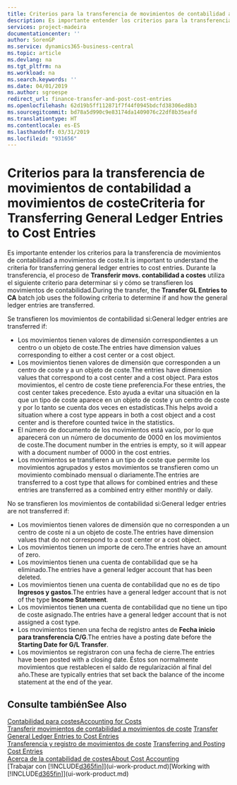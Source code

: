 ```yaml
---
title: Criterios para la transferencia de movimientos de contabilidad a movimientos de coste | Documentos de Microsoft
description: Es importante entender los criterios para la transferencia de movimientos de contabilidad a movimientos de coste. Durante la transferencia, el proceso de **Transferir movs. contabilidad a costes** utiliza el siguiente criterio para determinar si y cómo se transfieren los movimientos de contabilidad.
services: project-madeira
documentationcenter: ''
author: SorenGP
ms.service: dynamics365-business-central
ms.topic: article
ms.devlang: na
ms.tgt_pltfrm: na
ms.workload: na
ms.search.keywords: ''
ms.date: 04/01/2019
ms.author: sgroespe
redirect_url: finance-transfer-and-post-cost-entries
ms.openlocfilehash: 62d19b5ff112871f7f44f0945bdcfd38306ed8b3
ms.sourcegitcommit: bd78a5d990c9e83174da1409076c22df8b35eafd
ms.translationtype: HT
ms.contentlocale: es-ES
ms.lasthandoff: 03/31/2019
ms.locfileid: "931656"
---
```

# <a name="criteria-for-transferring-general-ledger-entries-to-cost-entries"></a><span data-ttu-id="2eb62-104">Criterios para la transferencia de movimientos de contabilidad a movimientos de coste</span><span class="sxs-lookup"><span data-stu-id="2eb62-104">Criteria for Transferring General Ledger Entries to Cost Entries</span></span>
<span data-ttu-id="2eb62-105">Es importante entender los criterios para la transferencia de movimientos de contabilidad a movimientos de coste.</span><span class="sxs-lookup"><span data-stu-id="2eb62-105">It is important to understand the criteria for transferring general ledger entries to cost entries.</span></span> <span data-ttu-id="2eb62-106">Durante la transferencia, el proceso de **Transferir movs. contabilidad a costes** utiliza el siguiente criterio para determinar si y cómo se transfieren los movimientos de contabilidad.</span><span class="sxs-lookup"><span data-stu-id="2eb62-106">During the transfer, the **Transfer GL Entries to CA** batch job uses the following criteria to determine if and how the general ledger entries are transferred.</span></span>  

<span data-ttu-id="2eb62-107">Se transfieren los movimientos de contabilidad si:</span><span class="sxs-lookup"><span data-stu-id="2eb62-107">General ledger entries are transferred if:</span></span>  

-   <span data-ttu-id="2eb62-108">Los movimientos tienen valores de dimensión correspondientes a un centro o un objeto de coste.</span><span class="sxs-lookup"><span data-stu-id="2eb62-108">The entries have dimension values corresponding to either a cost center or a cost object.</span></span>  
-   <span data-ttu-id="2eb62-109">Los movimientos tienen valores de dimensión que corresponden a un centro de coste y a un objeto de coste.</span><span class="sxs-lookup"><span data-stu-id="2eb62-109">The entries have dimension values that correspond to a cost center and a cost object.</span></span> <span data-ttu-id="2eb62-110">Para estos movimientos, el centro de coste tiene preferencia.</span><span class="sxs-lookup"><span data-stu-id="2eb62-110">For these entries, the cost center takes precedence.</span></span> <span data-ttu-id="2eb62-111">Esto ayuda a evitar una situación en la que un tipo de coste aparece en un objeto de coste y un centro de coste y por lo tanto se cuenta dos veces en estadísticas.</span><span class="sxs-lookup"><span data-stu-id="2eb62-111">This helps avoid a situation where a cost type appears in both a cost object and a cost center and is therefore counted twice in the statistics.</span></span>  
-   <span data-ttu-id="2eb62-112">El número de documento de los movimientos está vacío, por lo que aparecerá con un número de documento de 0000 en los movimientos de coste.</span><span class="sxs-lookup"><span data-stu-id="2eb62-112">The document number in the entries is empty, so it will appear with a document number of 0000 in the cost entries.</span></span>  
-   <span data-ttu-id="2eb62-113">Los movimientos se transfieren a un tipo de coste que permite los movimientos agrupados y estos movimientos se transfieren como un movimiento combinado mensual o diariamente.</span><span class="sxs-lookup"><span data-stu-id="2eb62-113">The entries are transferred to a cost type that allows for combined entries and these entries are transferred as a combined entry either monthly or daily.</span></span>  

<span data-ttu-id="2eb62-114">No se transfieren los movimientos de contabilidad si:</span><span class="sxs-lookup"><span data-stu-id="2eb62-114">General ledger entries are not transferred if:</span></span>  

-   <span data-ttu-id="2eb62-115">Los movimientos tienen valores de dimensión que no corresponden a un centro de coste ni a un objeto de coste.</span><span class="sxs-lookup"><span data-stu-id="2eb62-115">The entries have dimension values that do not correspond to a cost center or a cost object.</span></span>  
-   <span data-ttu-id="2eb62-116">Los movimientos tienen un importe de cero.</span><span class="sxs-lookup"><span data-stu-id="2eb62-116">The entries have an amount of zero.</span></span>  
-   <span data-ttu-id="2eb62-117">Los movimientos tienen una cuenta de contabilidad que se ha eliminado.</span><span class="sxs-lookup"><span data-stu-id="2eb62-117">The entries have a general ledger account that has been deleted.</span></span>  
-   <span data-ttu-id="2eb62-118">Los movimientos tienen una cuenta de contabilidad que no es de tipo **Ingresos y gastos**.</span><span class="sxs-lookup"><span data-stu-id="2eb62-118">The entries have a general ledger account that is not of the type **Income Statement**.</span></span>  
-   <span data-ttu-id="2eb62-119">Los movimientos tienen una cuenta de contabilidad que no tiene un tipo de coste asignado.</span><span class="sxs-lookup"><span data-stu-id="2eb62-119">The entries have a general ledger account that is not assigned a cost type.</span></span>  
-   <span data-ttu-id="2eb62-120">Los movimientos tienen una fecha de registro antes de **Fecha inicio para transferencia C/G**.</span><span class="sxs-lookup"><span data-stu-id="2eb62-120">The entries have a posting date before the **Starting Date for G/L Transfer**.</span></span>  
-   <span data-ttu-id="2eb62-121">Los movimientos se registraron con una fecha de cierre.</span><span class="sxs-lookup"><span data-stu-id="2eb62-121">The entries have been posted with a closing date.</span></span> <span data-ttu-id="2eb62-122">Éstos son normalmente movimientos que restablecen el saldo de regularización al final del año.</span><span class="sxs-lookup"><span data-stu-id="2eb62-122">These are typically entries that set back the balance of the income statement at the end of the year.</span></span>  

## <a name="see-also"></a><span data-ttu-id="2eb62-123">Consulte también</span><span class="sxs-lookup"><span data-stu-id="2eb62-123">See Also</span></span>  
[<span data-ttu-id="2eb62-124">Contabilidad para costes</span><span class="sxs-lookup"><span data-stu-id="2eb62-124">Accounting for Costs</span></span>](finance-manage-cost-accounting.md)  
 <span data-ttu-id="2eb62-125">[Transferir movimientos de contabilidad a movimientos de coste](finance-how-to-transfer-general-ledger-entries-to-cost-entries.md) </span><span class="sxs-lookup"><span data-stu-id="2eb62-125">[Transfer General Ledger Entries to Cost Entries](finance-how-to-transfer-general-ledger-entries-to-cost-entries.md) </span></span>  
 <span data-ttu-id="2eb62-126">[Transferencia y registro de movimientos de coste](finance-transfer-and-post-cost-entries.md) </span><span class="sxs-lookup"><span data-stu-id="2eb62-126">[Transferring and Posting Cost Entries](finance-transfer-and-post-cost-entries.md) </span></span>  
 [<span data-ttu-id="2eb62-127">Acerca de la contabilidad de costes</span><span class="sxs-lookup"><span data-stu-id="2eb62-127">About Cost Accounting</span></span>](finance-about-cost-accounting.md)  
 <span data-ttu-id="2eb62-128">[Trabajar con [!INCLUDE[d365fin](includes/d365fin_md.md)]](ui-work-product.md)</span><span class="sxs-lookup"><span data-stu-id="2eb62-128">[Working with [!INCLUDE[d365fin](includes/d365fin_md.md)]](ui-work-product.md)</span></span>
